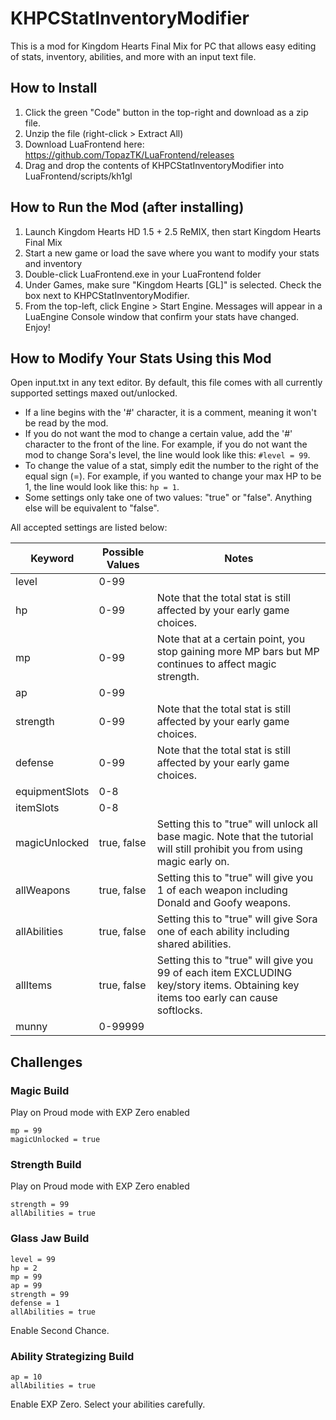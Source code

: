 # KHPCStatInventoryModifier
This is a mod for Kingdom Hearts Final Mix for PC that allows easy editing of stats, inventory, abilities, and more with an input text file.

## How to Install
1. Click the green "Code" button in the top-right and download as a zip file.
2. Unzip the file (right-click > Extract All)
3. Download LuaFrontend here: https://github.com/TopazTK/LuaFrontend/releases
4. Drag and drop the contents of KHPCStatInventoryModifier into LuaFrontend/scripts/kh1gl

## How to Run the Mod (after installing)
1. Launch Kingdom Hearts HD 1.5 + 2.5 ReMIX, then start Kingdom Hearts Final Mix
2. Start a new game or load the save where you want to modify your stats and inventory
3. Double-click LuaFrontend.exe in your LuaFrontend folder
4. Under Games, make sure "Kingdom Hearts [GL]" is selected. Check the box next to KHPCStatInventoryModifier.
5. From the top-left, click Engine > Start Engine.  Messages will appear in a LuaEngine Console window that confirm your stats have changed.  Enjoy!

## How to Modify Your Stats Using this Mod
Open input.txt in any text editor.  By default, this file comes with all currently supported settings maxed out/unlocked.

* If a line begins with the '#' character, it is a comment, meaning it won't be read by the mod.
* If you do not want the mod to change a certain value, add the '#' character to the front of the line.  For example, if you do not want the mod to change Sora's level, the line would look like this: `#level = 99`.
* To change the value of a stat, simply edit the number to the right of the equal sign (=).  For example, if you wanted to change your max HP to be 1, the line would look like this: `hp = 1`.
* Some settings only take one of two values: "true" or "false".  Anything else will be equivalent to "false".

All accepted settings are listed below:

Keyword | Possible Values | Notes
--------|-----------------|------
level|0-99
hp|0-99|Note that the total stat is still affected by your early game choices.
mp|0-99|Note that at a certain point, you stop gaining more MP bars but MP continues to affect magic strength.
ap|0-99
strength|0-99|Note that the total stat is still affected by your early game choices.
defense|0-99|Note that the total stat is still affected by your early game choices.
equipmentSlots|0-8
itemSlots|0-8
magicUnlocked|true, false|Setting this to "true" will unlock all base magic. Note that the tutorial will still prohibit you from using magic early on.
allWeapons|true, false|Setting this to "true" will give you 1 of each weapon including Donald and Goofy weapons.
allAbilities|true, false|Setting this to "true" will give Sora one of each ability including shared abilities.
allItems|true, false|Setting this to "true" will give you 99 of each item EXCLUDING key/story items. Obtaining key items too early can cause softlocks.
munny|0-99999

## Challenges

### Magic Build
Play on Proud mode with EXP Zero enabled
```
mp = 99
magicUnlocked = true
```

### Strength Build
Play on Proud mode with EXP Zero enabled
```
strength = 99
allAbilities = true
```

### Glass Jaw Build
```
level = 99
hp = 2
mp = 99
ap = 99
strength = 99
defense = 1
allAbilities = true
```
Enable Second Chance.

### Ability Strategizing Build
```
ap = 10
allAbilities = true
```
Enable EXP Zero. Select your abilities carefully.
